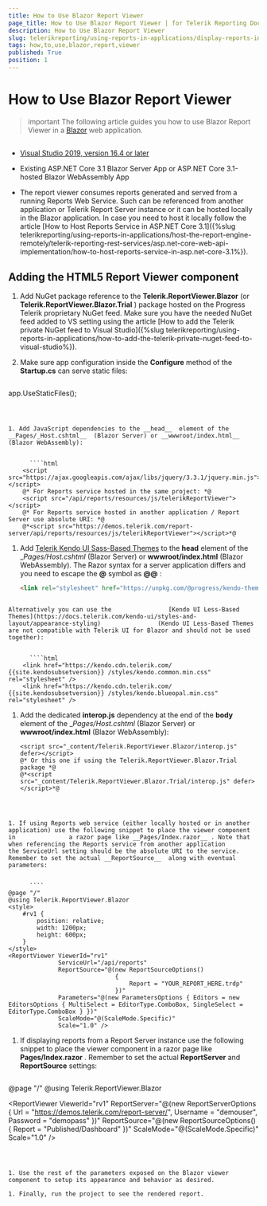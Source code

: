 ```yaml
---
title: How to Use Blazor Report Viewer
page_title: How to Use Blazor Report Viewer | for Telerik Reporting Documentation
description: How to Use Blazor Report Viewer
slug: telerikreporting/using-reports-in-applications/display-reports-in-applications/web-application/blazor-report-viewer/how-to-use-blazor-report-viewer
tags: how,to,use,blazor,report,viewer
published: True
position: 1
---
```


# How to Use Blazor Report Viewer



>important The following article guides you how to use Blazor Report Viewer in a            [Blazor](https://dotnet.microsoft.com/apps/aspnet/web-apps/blazor)            web application.         


## 

*  [Visual Studio 2019, version 16.4 or later](https://www.visualstudio.com/vs/) 

* Existing ASP.NET Core 3.1 Blazor Server App or ASP.NET Core 3.1-hosted Blazor WebAssembly App             

* The report viewer consumes reports generated and served from a running Reports Web Service.               Such can be referenced from another application or Telerik Report Server instance               or it can be hosted locally in the Blazor application.               In case you need to host it locally follow the article [How to Host Reports Service in ASP.NET Core 3.1]({%slug telerikreporting/using-reports-in-applications/host-the-report-engine-remotely/telerik-reporting-rest-services/asp.net-core-web-api-implementation/how-to-host-reports-service-in-asp.net-core-3.1%}).             

## Adding the HTML5 Report Viewer component

1. Add NuGet package reference to the __Telerik.ReportViewer.Blazor__  (or __Telerik.ReportViewer.Blazor.Trial__ )               package hosted on the Progress Telerik proprietary NuGet feed.               Make sure you have the needed NuGet feed added to VS setting using the article [How to add the Telerik private NuGet feed to Visual Studio]({%slug telerikreporting/using-reports-in-applications/how-to-add-the-telerik-private-nuget-feed-to-visual-studio%}).             

1. Make sure app configuration inside the __Configure__  method of the __Startup.cs__                can serve static files:             

	
      ````c#
app.UseStaticFiles();
````



1. Add JavaScript dependencies to the __head__  element of the               __Pages/_Host.cshtml__  (Blazor Server) or __wwwroot/index.html__  (Blazor WebAssembly):             

	
      ````html
    <script src="https://ajax.googleapis.com/ajax/libs/jquery/3.3.1/jquery.min.js"></script>
    @* For Reports service hosted in the same project: *@
    <script src="/api/reports/resources/js/telerikReportViewer"></script>
    @* For Reports service hosted in another application / Report Server use absolute URI: *@
    @*<script src="https://demos.telerik.com/report-server/api/reports/resources/js/telerikReportViewer"></script>*@
````



1. Add                [Telerik Kendo UI Sass-Based Themes](https://docs.telerik.com/kendo-ui/styles-and-layout/sass-themes)                to the __head__  element of the               __Pages/_Host.cshtml__  (Blazor Server) or __wwwroot/index.html__  (Blazor WebAssembly).               The Razor syntax for a server application differs and you need to escape the __@__  symbol as __@@__ :             

	
      ````html
    <link rel="stylesheet" href="https://unpkg.com/@progress/kendo-theme-default@latest/dist/all.css" />
````

Alternatively you can use the                [Kendo UI Less-Based Themes](https://docs.telerik.com/kendo-ui/styles-and-layout/appearance-styling)                (Kendo UI Less-Based Themes are not compatible with Telerik UI for Blazor and should not be used together):             

	
      ````html
    <link href="https://kendo.cdn.telerik.com/ {{site.kendosubsetversion}} /styles/kendo.common.min.css" rel="stylesheet" />
    <link href="https://kendo.cdn.telerik.com/ {{site.kendosubsetversion}} /styles/kendo.blueopal.min.css" rel="stylesheet" />
````



1. Add the dedicated __interop.js__  dependency at the end of the __body__  element of the               __Pages/_Host.cshtml__  (Blazor Server) or __wwwroot/index.html__  (Blazor WebAssembly):             

	
      ````
    <script src="_content/Telerik.ReportViewer.Blazor/interop.js" defer></script>
    @* Or this one if using the Telerik.ReportViewer.Blazor.Trial package *@
    @*<script src="_content/Telerik.ReportViewer.Blazor.Trial/interop.js" defer></script>*@
````



1. If using Reports web service (either locally hosted or in another application) use the following snippet to place the viewer component in               a razor page like __Pages/Index.razor__ . Note that when referencing the Reports service from another application               the ServiceUrl setting should be the absolute URI to the service. Remember to set the actual __ReportSource__  along with eventual parameters:             

	
      ````
@page "/"
@using Telerik.ReportViewer.Blazor
<style>
    #rv1 {
        position: relative;
        width: 1200px;
        height: 600px;
    }
</style>
<ReportViewer ViewerId="rv1"
              ServiceUrl="/api/reports"
              ReportSource="@(new ReportSourceOptions()
                              {
                                  Report = "YOUR_REPORT_HERE.trdp"
                              })"
              Parameters="@(new ParametersOptions { Editors = new EditorsOptions { MultiSelect = EditorType.ComboBox, SingleSelect = EditorType.ComboBox } })"
              ScaleMode="@(ScaleMode.Specific)"
              Scale="1.0" />
````



1. If displaying reports from a Report Server instance use the following snippet to place the viewer component in               a razor page like __Pages/Index.razor__ . Remember to set the actual __ReportServer__                and __ReportSource__  settings:             

	
      ````
@page "/"
@using Telerik.ReportViewer.Blazor
<style>
    #rv1 {
        position: relative;
        width: 1200px;
        height: 600px;
    }
</style>
<ReportViewer ViewerId="rv1"
              ReportServer="@(new ReportServerOptions {  Url = "https://demos.telerik.com/report-server/", Username = "demouser", Password = "demopass" })"
              ReportSource="@(new ReportSourceOptions()
                              {
                                  Report = "Published/Dashboard"
                              })"
              ScaleMode="@(ScaleMode.Specific)"
              Scale="1.0" />
````



1. Use the rest of the parameters exposed on the Blazor viewer component to setup its appearance and behavior as desired.             

1. Finally, run the project to see the rendered report.             
